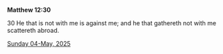 **Matthew 12:30**

30 He that is not with me is against me; and he that gathereth not with me scattereth abroad.

[Sunday 04-May, 2025](https://getbible.life/kjv/Matthew/12/30)
